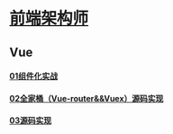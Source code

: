# [前端架构师](https://bei-yang.github.io/blog/)

## Vue

#### [01组件化实战](https://github.com/bei-yang/blog/issues/1)

#### [02全家桶（Vue-router&&Vuex）源码实现](https://github.com/bei-yang/blog/issues/2)

#### [03源码实现](https://github.com/bei-yang/blog/issues/3)
